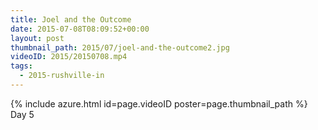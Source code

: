 ```yaml
---
title: Joel and the Outcome
date: 2015-07-08T08:09:52+00:00
layout: post
thumbnail_path: 2015/07/joel-and-the-outcome2.jpg
videoID: 2015/20150708.mp4
tags:
  - 2015-rushville-in
---
```

{% include azure.html id=page.videoID poster=page.thumbnail_path %}
Day 5